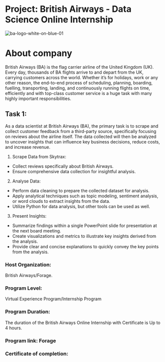 # Project: British Airways - Data Science Online Internship

![ba-logo-white-on-blue-01](https://github.com/IraSafonik/project_British-Airways_Data-Science/assets/32171563/2aa04782-cdae-4378-9043-9a7bcfe8c9c7) 

# About company 
British Airways (BA) is the flag carrier airline of the United Kingdom (UK). Every day, thousands of BA flights arrive to and depart from the UK, carrying customers across the world. Whether it’s for holidays, work or any other reason, the end-to-end process of scheduling, planning, boarding, fuelling, transporting, landing, and continuously running flights on time, efficiently and with top-class customer service is a huge task with many highly important responsibilities.

## Task 1:
As a data scientist at British Airways (BA), the primary task is to scrape and collect customer feedback from a third-party source, specifically focusing on reviews about the airline itself. The data collected will then be analyzed to uncover insights that can influence key business decisions, reduce costs, and increase revenue.

1. Scrape Data from Skytrax:
- Collect reviews specifically about British Airways.
- Ensure comprehensive data collection for insightful analysis.
2. Analyse Data:
- Perform data cleaning to prepare the collected dataset for analysis.
- Apply analytical techniques such as topic modeling, sentiment analysis, or word clouds to extract insights from the data.
- Utilize Python for data analysis, but other tools can be used as well.
3. Present Insights:
- Summarize findings within a single PowerPoint slide for presentation at the next board meeting.
- Create visualizations and metrics to illustrate key insights derived from the analysis.
- Provide clear and concise explanations to quickly convey the key points from the analysis.

### Host Organization:
British Airways/Forage.
### Program Level:
Virtual Experience Program/Internship Program
### Program Duration:
The duration of the British Airways Online Internship with Certificate is Up to 4 hours.
### Program link: Forage
### Certificate of completion: 
